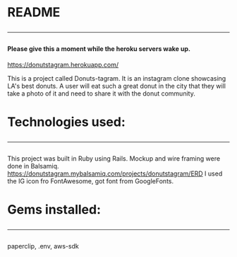 # README <hr>


#### Please give this a moment while the heroku servers wake up.
https://donutstagram.herokuapp.com/

This is a project called Donuts-tagram.  It is an instagram clone showcasing LA's best donuts.  A user will
eat such a great donut in the city that they will take a photo of it and need to share it with the donut community.  


# Technologies used: <hr>
This project was built in Ruby using Rails.
Mockup and wire framing were done in Balsamiq.  
https://donutstagram.mybalsamiq.com/projects/donutstagram/ERD
I used the IG icon fro FontAwesome, got font from GoogleFonts.


# Gems installed:<hr>
paperclip, .env, aws-sdk
